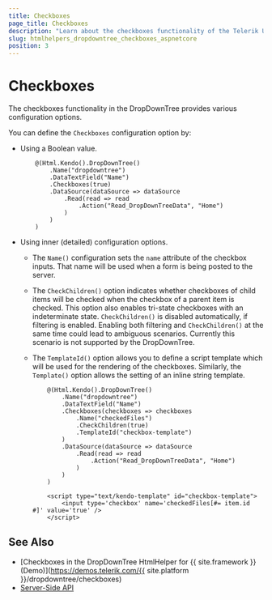 ```yaml
---
title: Checkboxes
page_title: Checkboxes
description: "Learn about the checkboxes functionality of the Telerik UI DropDownTree component for {{ site.framework }}."
slug: htmlhelpers_dropdowntree_checkboxes_aspnetcore
position: 3
---
```


# Checkboxes

The checkboxes functionality in the DropDownTree provides various configuration options.

You can define the `Checkboxes` configuration option by:

* Using a Boolean value.

    ```HtmlHelper
        @(Html.Kendo().DropDownTree()
            .Name("dropdowntree")
            .DataTextField("Name")
            .Checkboxes(true)
            .DataSource(dataSource => dataSource
                .Read(read => read
                    .Action("Read_DropDownTreeData", "Home")
                )
            )
        )
    ```

* Using inner (detailed) configuration options.

  * The `Name()` configuration sets the `name` attribute of the checkbox inputs. That name will be used when a form is being posted to the server.
  * The `CheckChildren()` option indicates whether checkboxes of child items will be checked when the checkbox of a parent item is checked. This option also enables tri-state checkboxes with an indeterminate state.  `CheckChildren()` is disabled automatically, if filtering is enabled. Enabling both filtering and `CheckChildren()` at the same time could lead to ambiguous scenarios. Currently this scenario is not supported by the DropDownTree.
  * The `TemplateId()` option allows you to define a script template which will be used for the rendering of the checkboxes. Similarly, the `Template()` option allows the setting of an inline string template.

    ```HtmlHelper
        @(Html.Kendo().DropDownTree()
            .Name("dropdowntree")
            .DataTextField("Name")
            .Checkboxes(checkboxes => checkboxes
                .Name("checkedFiles")
                .CheckChildren(true)
                .TemplateId("checkbox-template")
            )
            .DataSource(dataSource => dataSource
                .Read(read => read
                    .Action("Read_DropDownTreeData", "Home")
                )
            )
        )

        <script type="text/kendo-template" id="checkbox-template">
            <input type='checkbox' name='checkedFiles[#= item.id #]' value='true' />
        </script>
    ```

## See Also

* [Checkboxes in the DropDownTree HtmlHelper for {{ site.framework }} (Demo)](https://demos.telerik.com/{{ site.platform }}/dropdowntree/checkboxes)
* [Server-Side API](/api/dropdowntree)
